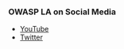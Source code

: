 
### OWASP LA on Social Media
* [YouTube](https://www.youtube.com/OWASPLosAngeles)
* [Twitter](https://twitter.com/owaspla)

